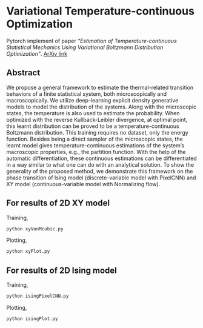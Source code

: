 # Variational Temperature-continuous Optimization
Pytorch implement of paper *"Estimation of Temperature-continuous Statistical Mechanics Using Variational Boltzmann Distribution Optimization"*. [ArXiv link](https://arxiv.org/abs/tbd)

## Abstract
We propose a general framework to estimate the thermal-related transition behaviors of a finite statistical system, both microscopically and macroscopically. We utilize deep-learning explicit density generative models to model the distribution of the systems. Along with the microscopic states, the temperature is also used to estimate the probability. When optimized with the reverse Kullback-Leibler divergence, at optimal point, this learnt distribution can be proved to be a temperature-continuous Boltzmann distribution. This training requires no dataset, only the energy function. Besides being a direct sampler of the microscopic states, the learnt model gives temperature-continuous estimations of the system’s macroscopic properties, e.g., the partition function. With the help of the automatic differentiation, these continuous estimations can be differentiated in a way similar to what one can do with an analytical solution. To show the generality of the proposed method, we demonstrate this framework on the phase transition of Ising model (discrete-variable model with PixelCNN) and XY model (continuous-variable model with Normalizing flow).

## For results of 2D XY model

Training,
```bash
python xyVonMcubic.py
```

Plotting,
```bash
python xyPlot.py
```

## For results of 2D Ising model

Training,
```bash
python isingPixelCNN.py
```

Plotting,
```bash
python isingPlot.py
```
